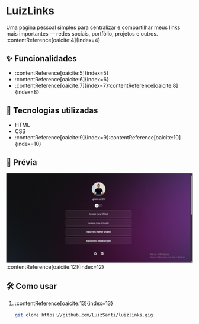 # LuizLinks

Uma página pessoal simples para centralizar e compartilhar meus links mais importantes — redes sociais, portfólio, projetos e outros.&#8203;:contentReference[oaicite:4]{index=4}

## ✨ Funcionalidades

- :contentReference[oaicite:5]{index=5}
- :contentReference[oaicite:6]{index=6}
- :contentReference[oaicite:7]{index=7}&#8203;:contentReference[oaicite:8]{index=8}

## 🚀 Tecnologias utilizadas

- HTML
- CSS
- :contentReference[oaicite:9]{index=9}&#8203;:contentReference[oaicite:10]{index=10}

## 📸 Prévia

![&#8203;:contentReference[oaicite:11]{index=11}](assets/preview.png)&#8203;:contentReference[oaicite:12]{index=12}

## 🛠️ Como usar

1. :contentReference[oaicite:13]{index=13}
   ```bash
   git clone https://github.com/LuizSanti/luizlinks.gig
